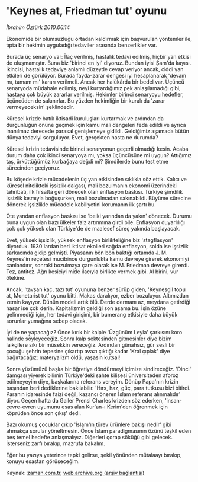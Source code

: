 # 'Keynes at, Friedman tut' oyunu

*İbrahim Öztürk 2010.06.14*

<td class="columnist-detail">
<p>Ekonomide bir olumsuzluğu ortadan kaldırmak için başvurulan yöntemler ile, tıpta bir hekimin uyguladığı tedaviler arasında benzerlikler var.</p>
<p><p> Burada üç senaryo var: İlaç verilmiş, hastalık tedavi edilmiş, hiçbir yan etkisi de oluşmamıştır. Buna biz 'birinci en iyi' diyoruz. Bundan iyisi Şam'da kayısı. İkincisi, hastalık tedaviye anlamlı düzeyde cevap veriyor ancak, ciddi yan etkileri de görülüyor. Burada fayda-zarar dengesi iyi hesaplanarak 'devam mı, tamam mı' kararı verilmeli. Ancak her halükârda bir bedel var. Üçüncü senaryoda müdahale edilmiş, neyi kurtardığımız pek anlaşılamadığı gibi, hastaya çok büyük zararlar verilmiş. Hekimler birinci senaryoyu hedefler, üçüncüden de sakınırlar. Bu yüzden hekimliğin bir kuralı da 'zarar vermeyeceksin' şeklindedir.
<p> Küresel krizde batık iktisadi kuruluşları kurtarmak ve ardından da durgunluğun önüne geçmek için kamu mali dengeleri feda edildi ve ayrıca inanılmaz derecede parasal genişlemeye gidildi. Geldiğimiz aşamada bütün dünya tedaviyi sorguluyor. Evet, gerçekten hasta ne durumda?
<p> Küresel krizin tedavisinde birinci senaryonun geçerli olmadığı kesin. Acaba durum daha çok ikinci senaryoya mı, yoksa üçüncüsüne mi uygun? Attığımız taş, ürküttüğümüz kurbağaya değdi mi? Şimdilerde bunu test etme sürecinden geçiyoruz.
<p> Bu köşede krizle mücadelenin üç yan etkisinden sıklıkla söz ettik. Kalıcı ve küresel nitelikteki işsizlik dalgası, mali bozulmanın ekonomi üzerindeki tahribatı, ilk fırsatta geri dönecek olan enflasyon baskısı. Türkiye şimdilik işsizlik kısmıyla boğuşurken, mali bozulmadan sakınabildi. Büyüme sürecine dönerek işsizlikle mücadele kabiliyetini korumanın ilk şartı bu. 
<p> Öte yandan enflasyon baskısı ise 'belki yarından da yakın' dönecek. Durumu buna uygun olan bazı ülkeler faiz artırımına girdi bile. Enflasyon duyarlılığı çok çok yüksek olan Türkiye'de de maalesef süreç yakında başlayacak.
<p> Evet, yüksek işsizlik, yüksek enflasyon birlikteliğine biz 'stagflasyon' diyorduk. 1930'lardan beri iktisat ekolleri sağda enflasyon, solda ise işsizlik sarkacında gidip gelmişti. Piyasanın bön bön baktığı ortamda J. M. Keynes'in reçetesi mucibince durgunlukta kamu devreye girerek ekonomiyi canlandırır, sonraki bozulmaya çare olarak ise M. Friedman devreye girerdi. Tez, antitez. Ağrı kesiciyi mide ilacıyla birlikte vermek gibi. Al birini, vur ötekine.
<p> Ancak, 'tavşan kaç, tazı tut' oyununa benzer sürüp giden, 'Keynesgil topu at, Monetarist tut' oyunu bitti. Makas daralıyor, ezber bozuluyor. Altımızdan zemin kayıyor. Dünün modeli artık ölü. Derde dermanı az, meydana getirdiği hasar ise çok derin. Kapitalizmin geldiği son aşama bu. İşin özüne gelinmediği için, her tedavi girişimi, bir bumerang etkisiyle daha büyük sorunlar yumağına sebep olacak.
<p> İyi de ne yapacağız? Önce kırık bir kalple 'Üzgünüm Leyla' şarkısını koro halinde söyleyeceğiz. Sonra kalp sektesinden gitmesinler diye bizim laikçilere sıkı bir müsekkin vereceğiz. Ardından günahsız, gür sesli bir çocuğu şehrin tepesine çıkartıp avazı çıktığı kadar 'Kral çıplak' diye bağırtacağız: materyalizm öldü, yaşasın kutsal!
<p> Sonra yüzümüzü başka bir öğretiye döndürmeyi içimize sindireceğiz. 'Dinci' damgası yiyerek bilimin Türkiye'deki sahte kilisesi üniversiteden aforoz edilmeyeyim diye, başkalarına referans vereyim. Dönüp Papa'nın krizin başından beri dediklerine bakılabilir. 'Hırs, haz, güç, para tutkusu bizi bitirdi. Paranın idaresinde faizi değil, kazancı öneren İslam referans alınmalıdır' diyor. Geçen hafta da Galler Prensi Charles krizden söz ederken, 'insan-çevre-evren uyumunu esas alan Kur'an-ı Kerim'den öğrenmek için köprüden önce son çıkış' dedi.
<p> Bazı okumuş çocuklar çıkıp 'İslam'ın türev ürünlere bakışı nedir' gibi ahmakça sorular yöneltmesin. Önce İslam paradigmasının özünü teşkil eden beş temel hedefte anlaşmalıyız. Diğerleri çorap söküğü gibi gelecek. İsterseniz zarfı bırakıp, mazrufa bakalım.
<p> Eğer bu yazıya yeterince tepki gelirse, şekil yönünden mütalaayı bırakıp, konuyu esastan görüşeceğim. </p>
<a href="http://web.archive.org/web/20101205115812/mailto:i.ozturk@zaman.com.tr">
</a></p></p></p></p></p></p></p></p></p></p></p></td>

Kaynak: [zaman.com.tr](http://zaman.com.tr/yazar.do?yazino=995130), [web.archive.org (arşiv bağlantısı)](http://web.archive.org/web/20101205115812/http://www.zaman.com.tr/yazar.do?yazino=995130)
